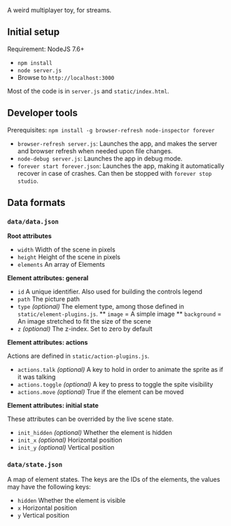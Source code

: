 A weird multiplayer toy, for streams.

## Initial setup

Requirement: NodeJS 7.6+

* `npm install`
* `node server.js`
* Browse to `http://localhost:3000`

Most of the code is in `server.js` and `static/index.html`.

## Developer tools

Prerequisites: `npm install -g browser-refresh node-inspector forever`

* `browser-refresh server.js`: Launches the app, and makes the server and browser refresh when needed upon file changes.
* `node-debug server.js`: Launches the app in debug mode.
* `forever start forever.json`: Launches the app, making it automatically recover in case of crashes. Can then be stopped with `forever stop studio`.

## Data formats

### `data/data.json` 

**Root attributes**

* `width` Width of the scene in pixels
* `height` Height of the scene in pixels
* `elements` An array of Elements

**Element attributes: general**

* `id` A unique identifier. Also used for building the controls legend
* `path` The picture path
* `type` *(optional)* The element type, among those defined in `static/element-plugins.js`.
** `image` = A simple image
** `background` = An image stretched to fit the size of the scene
* `z` *(optional)* The z-index. Set to zero by default

**Element attributes: actions**

Actions are defined in `static/action-plugins.js`.

* `actions.talk` *(optional)* A key to hold in order to animate the sprite as if it was talking
* `actions.toggle` *(optional)* A key to press to toggle the spite visibility
* `actions.move` *(optional)* True if the element can be moved

**Element attributes: initial state**

These attributes can be overrided by the live scene state.

* `init_hidden` *(optional)* Whether the element is hidden
* `init_x` *(optional)* Horizontal position
* `init_y` *(optional)* Vertical position


### `data/state.json` 

A map of element states. The keys are the IDs of the elements, the values may have the following keys:

* `hidden` Whether the element is visible
* `x` Horizontal position
* `y` Vertical position
